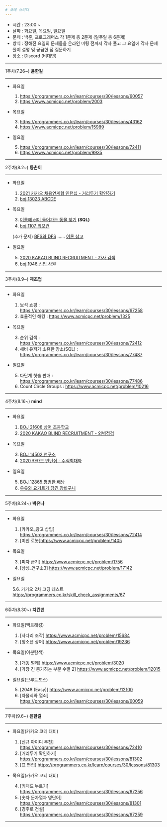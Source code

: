 ```yaml
---
# 코테 스터디
---
```


- 시간 : 23:00 ~
- 날짜 : 화요일, 목요일, 일요일
- 문제 : 백준, 프로그래머스 각 1문제 총 2문제 (일주일 총 6문제)
- 방식 : 정해진 요일의 문제들을 온라인 미팅 전까지 각자 풀고 그 요일에 각자 문제풀이 설명 및 궁금한 점 질문하기
- 장소 : Discord (비대면)

---

1주차(7.26~) **윤한길**

---

- 화요일

  1.  https://programmers.co.kr/learn/courses/30/lessons/60057
  2.  https://www.acmicpc.net/problem/2003

- 목요일

  3.  https://programmers.co.kr/learn/courses/30/lessons/43162
  4.  https://www.acmicpc.net/problem/15989

- 일요일

  5.  https://programmers.co.kr/learn/courses/30/lessons/72411
  6.  https://www.acmicpc.net/problem/9935

---

2주차(8.2~) **등촌이**

---

- 화요일

  1. [2021 카카오 채용연계형 인턴십 - 거리두기 확인하기](https://programmers.co.kr/learn/courses/30/lessons/81302)
  2. [boj 13023 ABCDE](https://www.acmicpc.net/problem/13023)

- 목요일

  3. [이름에 el이 들어가는 동물 찾기](https://programmers.co.kr/learn/courses/30/lessons/59047) **(SQL)**
  4. [boj 1107 리모컨](https://www.acmicpc.net/problem/1107)

  (추가 문제) [BFS와 DFS](https://www.acmicpc.net/problem/1260) ...... [이론 참고](https://devuna.tistory.com/32)

- 일요일

  5. [2020 KAKAO BLIND RECRUITMENT - 가사 검색](https://programmers.co.kr/learn/courses/30/lessons/60060)
  6. [boj 1946 신입 사원](https://www.acmicpc.net/problem/1946)

---

3주차(8.9~) **제조업**

---

- 화요일

  1. 보석 쇼핑 : https://programmers.co.kr/learn/courses/30/lessons/67258
  2. 효율적인 해킹 : https://www.acmicpc.net/problem/1325

- 목요일

  3. 순위 검색 : https://programmers.co.kr/learn/courses/30/lessons/72412
  4. 헤비 유저가 소유한 장소(SQL) : https://programmers.co.kr/learn/courses/30/lessons/77487

- 일요일

  5. 다단계 칫솔 판매 : https://programmers.co.kr/learn/courses/30/lessons/77486
  6. Count Circle Groups : https://www.acmicpc.net/problem/10216

---

4주차(8.16~) **mind**

---

- 화요일

  1. [BOJ 21608 상어 초등학교](https://www.acmicpc.net/problem/21608)
  2. [2020 KAKAO BLIND RECRUITMENT - 외벽점검](https://programmers.co.kr/learn/courses/30/lessons/60062)

- 목요일

  3. [BOJ 14502 연구소](https://www.acmicpc.net/problem/14502)
  4. [2020 카카오 인턴십 - 수식최대화](https://programmers.co.kr/learn/courses/30/lessons/67257)

- 일요일

  5. [BOJ 12865 평범한 배낭](https://www.acmicpc.net/problem/12865)
  6. [우유와 요거트가 담긴 장바구니](https://programmers.co.kr/learn/courses/30/lessons/62284)

---

5주차(8.24~) **박유나**

---

- 화요일

  1. [카카오_광고 삽입] https://programmers.co.kr/learn/courses/30/lessons/72414
  2. [미친 로봇]https://www.acmicpc.net/problem/1405

- 목요일

  3. [피자 굽기] https://www.acmicpc.net/problem/1756
  4. [삼성_연구소3] https://www.acmicpc.net/problem/17142

- 일요일

  5.6. 카카오 2차 코딩 테스트 https://programmers.co.kr/skill_check_assignments/67

---

6주차(8.30~) **치킨맨**

---

- 화요일(백트래킹)

  1. [사다리 조작] https://www.acmicpc.net/problem/15684
  2. [청소년 상어] https://www.acmicpc.net/problem/19236

- 목요일(이분탐색)

  3. [개똥 벌레] https://www.acmicpc.net/problem/3020
  4. [가장 긴 증가하는 부분 수열 2] https://www.acmicpc.net/problem/12015

- 일요일(브루트포스)

  5. [2048 (Easy)] https://www.acmicpc.net/problem/12100
  6. [자물쇠와 열쇠] https://programmers.co.kr/learn/courses/30/lessons/60059

---

7주차(9.6~) **윤한길**

---

- 화요일(카카오 코테 대비)

  1. [신규 아이디 추천] https://programmers.co.kr/learn/courses/30/lessons/72410
  2. [거리두기 확인하기] https://programmers.co.kr/learn/courses/30/lessons/81302
  3. [표 편집] https://programmers.co.kr/learn/courses/30/lessons/81303

- 목요일(카카오 코테 대비)
  
  4. [키패드 누르기] https://programmers.co.kr/learn/courses/30/lessons/67256
  5. [숫자 문자열과 영단어] https://programmers.co.kr/learn/courses/30/lessons/81301
  6. [경주로 건설] https://programmers.co.kr/learn/courses/30/lessons/67259

---

